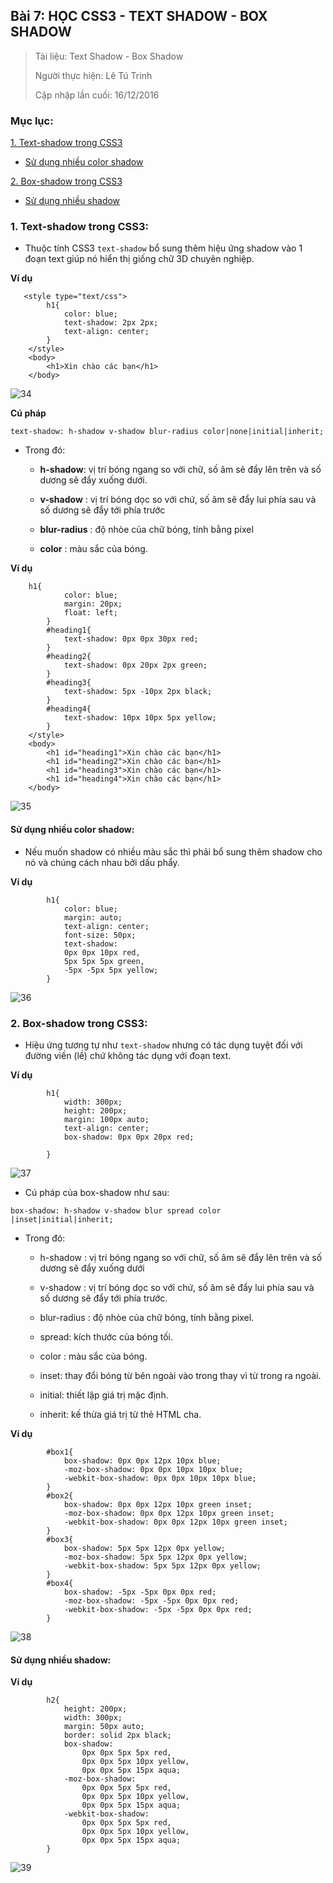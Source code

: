 ## Bài 7: HỌC CSS3 - TEXT SHADOW - BOX SHADOW

> Tài liệu: Text Shadow - Box Shadow
>
> Người thực hiện: Lê Tú Trinh
>
> Cập nhập lần cuối: 16/12/2016

### Mục lục:

[1. Text-shadow trong CSS3](#1)

- [Sử dụng nhiều color shadow](#1.1)

[2. Box-shadow trong CSS3](#2)

- [Sử dụng nhiều shadow](#2.1)

<a name="1"></a>
### 1. Text-shadow trong CSS3:

- Thuộc tính CSS3 `text-shadow` bổ sung thêm hiệu ứng shadow vào 1 đoạn text giúp nó hiển thị giống chữ 3D chuyên nghiệp.

**Ví dụ**

```
   <style type="text/css">
        h1{
            color: blue;
            text-shadow: 2px 2px;
            text-align: center;
        }
    </style>
    <body>
        <h1>Xin chào các bạn</h1>
    </body>
```

![34](https://github.com/TrinhTu/web_developer/blob/master/Task18_CSS3_Course/image/34.png)

**Cú pháp**

`text-shadow: h-shadow v-shadow blur-radius color|none|initial|inherit;`

- Trong đó:

    - **h-shadow**: vị trí bóng ngang so với chữ, số âm sẽ đẩy lên trên và số dương sẽ đẩy xuống dưới.

    - **v-shadow** : vị trí bóng dọc so với chứ, số âm sẽ đẩy lui phía sau và số dương sẽ đẩy tới phía trước

    - **blur-radius** : độ nhòe của chữ bóng, tính bằng pixel

    - **color** : màu sắc của bóng.

**Ví dụ**

```
    h1{
            color: blue;
            margin: 20px;
            float: left;
        }
        #heading1{
            text-shadow: 0px 0px 30px red;
        }
        #heading2{
            text-shadow: 0px 20px 2px green;
        }
        #heading3{
            text-shadow: 5px -10px 2px black;
        }
        #heading4{
            text-shadow: 10px 10px 5px yellow;
        }
    </style>
    <body>
        <h1 id="heading1">Xin chào các bạn</h1>
        <h1 id="heading2">Xin chào các bạn</h1>
        <h1 id="heading3">Xin chào các bạn</h1>
        <h1 id="heading4">Xin chào các bạn</h1>
    </body>
```

![35](https://github.com/TrinhTu/web_developer/blob/master/Task18_CSS3_Course/image/35.png)

<a name="1.1"></a>
#### Sử dụng nhiều color shadow:

- Nếu muốn shadow có nhiều màu sắc thì phải bổ sung thêm shadow cho nó và chúng cách nhau bởi dấu phẩy.

**Ví dụ**

```
        h1{
            color: blue;
            margin: auto;
            text-align: center;
            font-size: 50px;
            text-shadow:
            0px 0px 10px red,
            5px 5px 5px green,
            -5px -5px 5px yellow;
        }
```

![36](https://github.com/TrinhTu/web_developer/blob/master/Task18_CSS3_Course/image/36.png)

<a name="2"></a>
### 2. Box-shadow trong CSS3:

- Hiệu ứng tương tự như `text-shadow` nhưng có tác dụng tuyệt đối với đường viền (lề) chứ không tác dụng với đoạn text.

**Ví dụ**

```
        h1{
            width: 300px;
            height: 200px;
            margin: 100px auto;
            text-align: center;
            box-shadow: 0px 0px 20px red;
           
        }
```

![37](https://github.com/TrinhTu/web_developer/blob/master/Task18_CSS3_Course/image/37.png)

- Cú pháp của box-shadow như sau:

`box-shadow: h-shadow v-shadow blur spread color |inset|initial|inherit;`

- Trong đó:

    - h-shadow : vị trí bóng ngang so với chữ, số âm sẽ đẩy lên trên và số dương sẽ đẩy xuống dưới

    - v-shadow : vị trí bóng dọc so với chứ, số âm sẽ đẩy lui phía sau và số dương sẽ đẩy tới phía trước.

    - blur-radius : độ nhòe của chữ bóng, tính bằng pixel.

    - spread: kích thước của bóng tối.

    - color : màu sắc của bóng.

    - inset: thay đổi bóng từ bên ngoài vào trong thay vì từ trong ra ngoài.

    - initial: thiết lập giá trị mặc định.

    - inherit: kế thừa giá trị từ thẻ HTML cha.

**Ví dụ**

```
        #box1{
            box-shadow: 0px 0px 12px 10px blue;
            -moz-box-shadow: 0px 0px 10px 10px blue;
            -webkit-box-shadow: 0px 0px 10px 10px blue;
        }
        #box2{
            box-shadow: 0px 0px 12px 10px green inset;
            -moz-box-shadow: 0px 0px 12px 10px green inset;
            -webkit-box-shadow: 0px 0px 12px 10px green inset;
        }
        #box3{
            box-shadow: 5px 5px 12px 0px yellow;
            -moz-box-shadow: 5px 5px 12px 0px yellow;
            -webkit-box-shadow: 5px 5px 12px 0px yellow;
        }
        #box4{
            box-shadow: -5px -5px 0px 0px red;
            -moz-box-shadow: -5px -5px 0px 0px red;
            -webkit-box-shadow: -5px -5px 0px 0px red;
        }
```

![38](https://github.com/TrinhTu/web_developer/blob/master/Task18_CSS3_Course/image/38.png)

<a name="2.1"></a>
#### Sử dụng nhiều shadow:

**Ví dụ**

```
        h2{
            height: 200px;
            width: 300px;
            margin: 50px auto;
            border: solid 2px black;
            box-shadow: 
                0px 0px 5px 5px red,
                0px 0px 5px 10px yellow,
                0px 0px 5px 15px aqua;
            -moz-box-shadow: 
                0px 0px 5px 5px red,
                0px 0px 5px 10px yellow,
                0px 0px 5px 15px aqua;
            -webkit-box-shadow: 
                0px 0px 5px 5px red,
                0px 0px 5px 10px yellow,
                0px 0px 5px 15px aqua;
        }
```

![39](https://github.com/TrinhTu/web_developer/blob/master/Task18_CSS3_Course/image/39.png)

